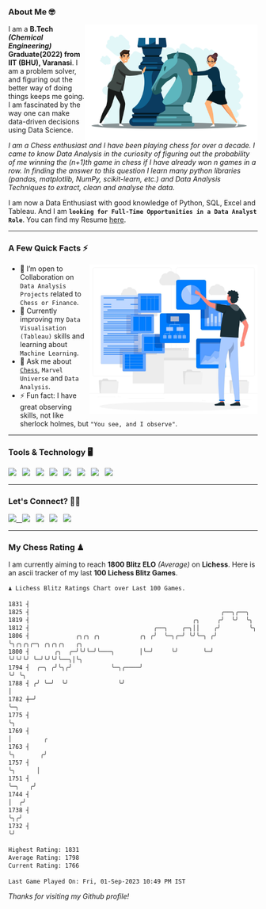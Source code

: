 ### About Me 🤓
<img align="right" alt="Coding" width="350" src="https://github.com/Laxman-Lakhan/Laxman-Lakhan/blob/master/Assets/Chess_Vector.jpg">   

I am a **B.Tech** _**(Chemical Engineering)**_ **Graduate(2022) from IIT (BHU), Varanasi**. I am a problem solver, and figuring out the better way of doing things keeps me going. I am fascinated by the way one can make data-driven decisions using Data Science. 

_I am a Chess enthusiast and I have been playing chess for over a decade. I came to know Data Analysis in the curiosity of figuring out the probability of me winning the (n+1)th game in chess if I have already won n games in a row. In finding the answer to this question I learn many python libraries (pandas, matplotlib, NumPy, scikit-learn, etc.) and Data Analysis Techniques to extract, clean and analyse the data._

I am now a Data Enthusiast with good knowledge of Python, SQL, Excel and Tableau. And I am **`looking for Full-Time Opportunities in a Data Analyst Role`**. You can find my Resume
 [here](https://drive.google.com/file/d/1UIOoogRLj5eGQFQBkuvMmTISZVdl2Ok7/view?usp=sharing).


---

### A Few Quick Facts ⚡️
<img align="right" alt="Coding" width="340" src="https://github.com/Laxman-Lakhan/Laxman-Lakhan/blob/master/Assets/Data_Vector.jpg">   

- 🤝 I’m open to Collaboration on `Data Analysis Projects` related to `Chess or Finance`.
- 📖 Currently improving my `Data Visualisation (Tableau)` skills and learning about `Machine Learning`.
- 💬 Ask me about [`Chess`](https://lichess.org/@/YourKingIsInDanger), `Marvel Universe` and `Data Analysis`.
- ⚡️ Fun fact: I have great observing skills, not like sherlock holmes, but `"You see, and I observe"`.

---
### Tools & Technology 🖥

<img src="https://img.shields.io/badge/Python-white?logo=Python&logoColor=ColorName&style=ShieldStyle" /> &nbsp;
<img src="https://img.shields.io/badge/MySQL-white?logo=MySQL&logoColor=ColorName&style=ShieldStyle" /> &nbsp;
<img src="https://img.shields.io/badge/Tableau-white?logo=Tableau&logoColor=ColorName&style=ShieldStyle" /> &nbsp;
<img src="https://img.shields.io/badge/Excel-white?logo=Microsoft+Excel&logoColor=196F3D&style=ShieldStyle" /> &nbsp;
<img src="https://img.shields.io/badge/Jupyter-white?logo=Jupyter&logoColor=ColorName&style=ShieldStyle" /> &nbsp;
<img src="https://img.shields.io/badge/pandas-white?logo=Pandas&logoColor=000080&style=ShieldStyle" /> &nbsp;
<img src="https://img.shields.io/badge/numpy-white?logo=Numpy&logoColor=85C1E9&style=ShieldStyle" /> &nbsp;
<img src="https://img.shields.io/badge/scikit learn-white?logo=Scikit+Learn&logoColor=ColorName&style=ShieldStyle" /> &nbsp;



---

### Let's Connect? 🫳🏻

<a href="mailto:laxmansingh.lakhan@gmail.com"> <img src="https://img.icons8.com/fluent/48/000000/gmail.png" width="3.5%"/> &nbsp;
[<img src="https://img.icons8.com/color/48/000000/linkedin.png" width="3.5%"/>](https://www.linkedin.com/in/laxman-lakhan/)  &nbsp;
[<img src="https://img.icons8.com/fluent/48/000000/facebook-new.png" width="3.5%"/>](https://www.facebook.com/s.laxmanlakhan/)  &nbsp;
[<img src="https://img.icons8.com/fluent/48/000000/instagram-new.png" width="3.5%"/>](https://www.instagram.com/laxman.lakhan/)  &nbsp;
[<img src="https://img.icons8.com/color/48/000000/twitter.png" width="3.5%"/>](https://twitter.com/laxman__lakhan)  &nbsp;

 ---
  
### My Chess Rating ♟
  
I am currently aiming to reach **1800 Blitz ELO** *(Average)* on **Lichess**. Here is an ascii tracker of my last **100 Lichess Blitz Games**.

  ```
  ♟︎ 𝙻𝚒𝚌𝚑𝚎𝚜𝚜 𝙱𝚕𝚒𝚝𝚣 𝚁𝚊𝚝𝚒𝚗𝚐𝚜 𝙲𝚑𝚊𝚛𝚝 𝚘𝚟𝚎𝚛 𝙻𝚊𝚜𝚝 𝟷00 𝙶𝚊𝚖𝚎𝚜.
  
1831 ┤
1825 ┤                                                      ╭──╮╭──╮
1819 ┤                                              ╭╮     ╭╯  ╰╯  ╰╮
1812 ┤                                   ╭──╮    ╭─╮││    ╭╯        ╰╮
1806 ┤             ╭╮╭╮ ╭╮           ╭╮ ╭╯  ╰─╮╭─╯ ╰╯╰─╮ ╭╯          ╰╮╭╮╭╮╭─╮ ╭╮╭╮╭╮   ╭╮
1800 ┤       ╭╮  ╭─╯╰╯╰─╯╰───╮       │╰─╯     ╰╯       ╰─╯            ╰╯╰╯╰╯ ╰─╯╰╯╰╯╰──╮│╰╮
1794 ┤  ╭─╮ ╭╯╰╮╭╯           ╰─╮╭────╯                                                 ╰╯ ╰╮
1788 ┤ ╭╯ ╰─╯  ╰╯              ╰╯                                                          │
1782 ┼─╯                                                                                   ╰─╮
1775 ┤                                                                                       ╰╮
1769 ┤                                                                                        │         ╭
1763 ┤                                                                                        ╰╮       ╭╯
1757 ┤                                                                                         ╰╮      │
1751 ┤                                                                                          ╰─╮   ╭╯
1744 ┤                                                                                            │  ╭╯
1738 ┤                                                                                            ╰╮╭╯
1732 ┤                                                                                             ╰╯ 

Highest Rating: 1831
Average Rating: 1798
Current Rating: 1766 

Last Game Played On: Fri, 01-Sep-2023 10:49 PM IST
  ```
  
  
*Thanks for visiting my Github profile!*
